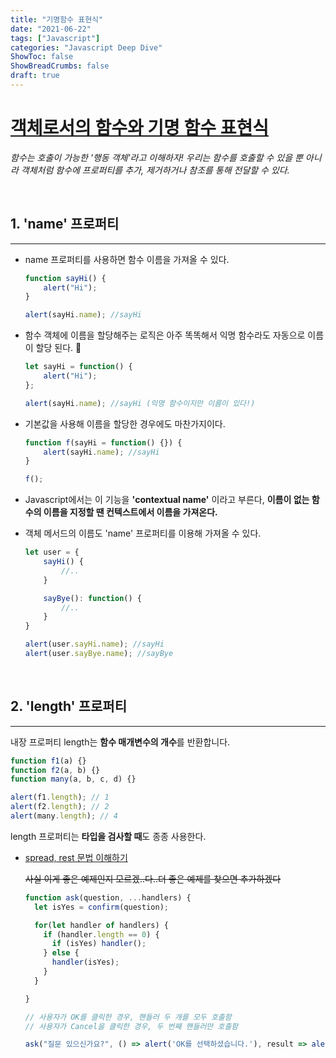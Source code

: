 ```yaml
---
title: "기명함수 표현식"
date: "2021-06-22"
tags: ["Javascript"]
categories: "Javascript Deep Dive"
ShowToc: false
ShowBreadCrumbs: false
draft: true
---
```


# [객체로서의 함수와 기명 함수 표현식](https://ko.javascript.info/function-object)

*함수는 호출이 가능한 '행동 객체'라고 이해하자! 우리는 함수를 호출할 수 있을 뿐 아니라 객체처럼 함수에 프로퍼티를 추가, 제거하거나 참조를 통해 전달할 수 있다.*

<br />

## 1. 'name' 프로퍼티
---

- name 프로퍼티를 사용하면 함수 이름을 가져올 수 있다.

    ```jsx
    function sayHi() {
    	alert("Hi");
    }

    alert(sayHi.name); //sayHi
    ```

- 함수 객체에 이름을 할당해주는 로직은 아주 똑똑해서 익명 함수라도 자동으로 이름이 할당 된다. 🥸

    ```jsx
    let sayHi = function() {
    	alert("Hi");
    };

    alert(sayHi.name); //sayHi (익명 함수이지만 이름이 있다!)
    ```

- 기본값을 사용해 이름을 할당한 경우에도 마찬가지이다.

    ```jsx
    function f(sayHi = function() {}) {
    	alert(sayHi.name); //sayHi
    }

    f();
    ```

- Javascript에서는 이 기능을 **'contextual name'** 이라고 부른다, **이름이 없는 함수의 이름을 지정할 땐 컨텍스트에서 이름을 가져온다.**
- 객체 메서드의 이름도 'name' 프로퍼티를 이용해 가져올 수 있다.

    ```jsx
    let user = {
    	sayHi() {
    		//..
    	}

    	sayBye(): function() {
    		//..
    	}
    }

    alert(user.sayHi.name); //sayHi
    alert(user.sayBye.name); //sayBye
    ```
<br />

## 2. 'length' 프로퍼티
---

내장 프로퍼티 length는 **함수 매개변수의 개수**를 반환합니다.

```jsx
function f1(a) {}
function f2(a, b) {}
function many(a, b, c, d) {}

alert(f1.length); // 1
alert(f2.length); // 2
alert(many.length); // 4
```

length 프로퍼티는 **타입을 검사할 때**도 종종 사용한다.

- [spread, rest 문법 이해하기](https://learnjs.vlpt.us/useful/07-spread-and-rest.html)
  
  ~~사실 이게 좋은 예제인지 모르겠..다..더 좋은 예제를 찾으면 추가하겠다~~

    ```javascript
    function ask(question, ...handlers) {
      let isYes = confirm(question);

      for(let handler of handlers) {
        if (handler.length == 0) {
          if (isYes) handler();
        } else {
          handler(isYes);
        }
      }

    }

    // 사용자가 OK를 클릭한 경우, 핸들러 두 개를 모두 호출함
    // 사용자가 Cancel을 클릭한 경우, 두 번째 핸들러만 호출함

    ask("질문 있으신가요?", () => alert('OK를 선택하셨습니다.'), result => alert(result));
    ```



